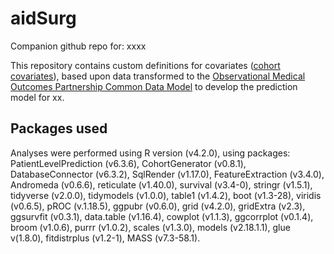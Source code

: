 # aidSurg
Companion github repo for: xxxx

This repository contains custom definitions for covariates ([cohort covariates](http://ohdsi.github.io/FeatureExtraction/articles/CreatingCovariatesBasedOnOtherCohorts.html)), based upon data transformed to the [Observational Medical Outcomes Partnership Common Data Model](https://ohdsi.github.io/CommonDataModel/index.html) to develop the prediction model for xx.

## Packages used
Analyses were performed using R version (v4.2.0), using packages: PatientLevelPrediction (v6.3.6), CohortGenerator (v0.8.1), DatabaseConnector (v6.3.2), SqlRender (v1.17.0), FeatureExtraction (v3.4.0), Andromeda (v0.6.6), reticulate (v1.40.0), survival (v3.4-0), stringr (v1.5.1), tidyverse (v2.0.0), tidymodels (v1.0.0), table1 (v1.4.2), boot (v1.3-28), viridis (v0.6.5), pROC (v.1.18.5), ggpubr (v0.6.0), grid (v4.2.0), gridExtra (v2.3), ggsurvfit (v0.3.1), data.table (v1.16.4), cowplot (v1.1.3), ggcorrplot (v0.1.4), broom (v1.0.6), purrr (v1.0.2), scales (v1.3.0), models (v2.18.1.1), glue v(1.8.0), fitdistrplus (v1.2-1), MASS (v7.3-58.1).
